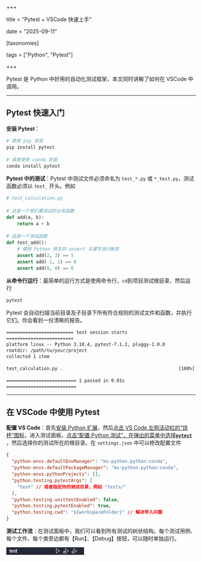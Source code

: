 +++

title = "Pytest + VSCode 快速上手"

date = "2025-09-11"

[taxonomies]

tags = ["Python", "Pytest"]

+++

Pytest 是 Python 中好用的自动化测试框架，本文同时讲解了如何在 VSCode 中调用。

---

## Pytest 快速入门

**安装 Pytest**：

```bash
# 使用 pip 安装
pip install pytest

# 或者使用 conda 安装
conda install pytest
```

**Pytest 中的测试**：Pytest 中测试文件必须命名为 `test_*.py`​ 或 `*_test.py`​，测试函数必须以 `test_`​ 开头。例如

```python
# test_calculation.py

# 这是一个我们要测试的业务函数
def add(a, b):
    return a + b

# 这是一个测试函数
def test_add():
    # 使用 Python 原生的 assert 关键字进行断言
    assert add(2, 3) == 5
    assert add(-1, 1) == 0
    assert add(0, 0) == 0
```

**从命令行运行**：最简单的运行方式是使用命令行，`cd`​ 到项目测试根目录，然后运行

```bash
pytest
```

Pytest 会自动扫描当前目录及子目录下所有符合规则的测试文件和函数，并执行它们。你会看到一份清晰的报告。

```text
========================= test session starts =========================
platform linux -- Python 3.10.4, pytest-7.1.2, pluggy-1.0.0
rootdir: /path/to/your/project
collected 1 item

test_calculation.py .                                           [100%]

========================== 1 passed in 0.01s ==========================
```

---

## 在 VSCode 中使用 Pytest

**配置 VS Code**：首先<u>安装 Python 扩展</u>，然后<u>点击 VS Code 左侧活动栏的“烧杯”图标</u>，进入测试面板。<u>点击“配置 Python 测试”，在弹出的菜单中选择 </u>​**<u>​`pytest`​</u>**​，然后选择你的测试所在的根目录。在 `settings.json`​ 中可以修改配置文件

```json
{
  "python-envs.defaultEnvManager": "ms-python.python:conda",
  "python-envs.defaultPackageManager": "ms-python.python:conda",
  "python-envs.pythonProjects": [],
  "python.testing.pytestArgs": [
    "test" // 或者指定你的测试目录，例如 "tests/"
  ],
  "python.testing.unittestEnabled": false,
  "python.testing.pytestEnabled": true,
  "python.testing.cwd": "${workspaceFolder}" // 解决导入问题
}
```

**测试工作流**：在测试面板中，我们可以看到所有测试的树状结构。每个测试用例、每个文件、每个类旁边都有【Run】、【Debug】按钮，可以随时单独运行。

![image](assets/image-20250911112131-e2suaw7.png)​

‍
